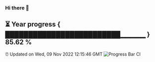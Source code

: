 ### Hi there 👋
⏳ Year progress { █████████████████████████▁▁▁▁▁ } 85.62 %
---
⏰ Updated on Wed, 09 Nov 2022 12:15:46 GMT
![Progress Bar CI](https://github.com/Moyi321/Moyi321/workflows/Progress%20Bar%20CI/badge.svg)
